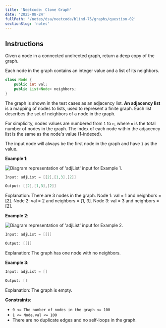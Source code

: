 ```yaml
---
title: 'Neetcode: Clone Graph'
date: '2025-08-24'
fullPath: '/notes/dsa/neetcode/blind-75/graphs/question-02'
sectionSlug: 'notes'
---
```


## Instructions

Given a node in a connected undirected graph, return a deep copy of the graph.

Each node in the graph contains an integer value and a list of its neighbors.

```java
class Node {
    public int val;
    public List<Node> neighbors;
}
```

The graph is shown in the test cases as an adjacency list. **An adjacency list** is a mapping of nodes to lists, used to represent a finite graph. Each list describes the set of neighbors of a node in the graph.

For simplicity, nodes values are numbered from `1` to `n`, where `n` is the total number of nodes in the graph. The index of each node within the adjacency list is the same as the node's value (1-indexed).

The input node will always be the first node in the graph and have `1` as the value.

**Example 1**:

<img src="https://imagedelivery.net/CLfkmk9Wzy8_9HRyug4EVA/96c7fb34-26e8-42e0-5f5d-61b8b8c96800/public" alt="Diagram representation of 'adjList' input for Example 1.">

```java
Input: adjList = [[2],[1,3],[2]]

Output: [[2],[1,3],[2]]
```

Explanation: There are 3 nodes in the graph.
Node 1: val = 1 and neighbors = [2].
Node 2: val = 2 and neighbors = [1, 3].
Node 3: val = 3 and neighbors = [2].

**Example 2**:

<img src="https://imagedelivery.net/CLfkmk9Wzy8_9HRyug4EVA/96c7fb34-26e8-42e0-5f5d-61b8b8c96800/public" alt="Diagram representation of 'adjList' input for Example 2.">

```java
Input: adjList = [[]]

Output: [[]]
```

Explanation: The graph has one node with no neighbors.

**Example 3**:

```java
Input: adjList = []

Output: []
```

Explanation: The graph is empty.

**Constraints**:

- `0 <= The number of nodes in the graph <= 100`
- `1 <= Node.val <= 100`
- There are no duplicate edges and no self-loops in the graph.
